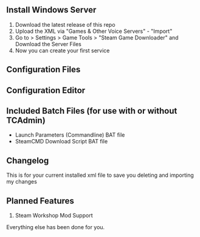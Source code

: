 ## Install Windows Server

1. Download the latest release of this repo
2. Upload the XML via "Games & Other Voice Servers" - "Import"
3. Go to > Settings > Game Tools > "Steam Game Downloader" and Download the Server Files
4. Now you can create your first service

## Configuration Files

## Configuration Editor

## Included Batch Files (for use with or without TCAdmin)

* Launch Parameters (Commandline) BAT file
* SteamCMD Download Script BAT file

## Changelog

This is for your current installed xml file to save you deleting and importing my changes

## Planned Features

1. Steam Workshop Mod Support

Everything else has been done for you.